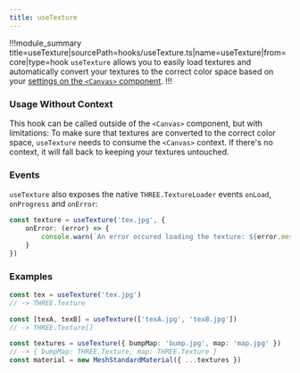 ```yaml
---
title: useTexture
---
```


!!!module_summary title=useTexture|sourcePath=hooks/useTexture.ts|name=useTexture|from=core|type=hook
`useTexture` allows you to easily load textures and automatically convert your textures to the correct color space based on your [settings on the `<Canvas>` component](/components/01-canvas).
!!!

### Usage Without Context

This hook can be called outside of the `<Canvas>` component, but with limitations: To make sure that textures are converted to the correct color space, `useTexture` needs to consume the `<Canvas>` context. If there's no context, it will fall back to keeping your textures untouched.

### Events

`useTexture` also exposes the native `THREE.TextureLoader` events `onLoad`, `onProgress` and `onError`:

```ts
const texture = useTexture('tex.jpg', {
	onError: (error) => {
		console.warn(`An error occured loading the texture: ${error.message}`)
	}
})
```

### Examples <!-- omit in toc -->

```ts
const tex = useTexture('tex.jpg')
// -> THREE.Texture

const [texA, texB] = useTexture(['texA.jpg', 'texB.jpg'])
// -> THREE.Texture[]

const textures = useTexture({ bumpMap: 'bump.jpg', map: 'map.jpg' })
// -> { bumpMap: THREE.Texture, map: THREE.Texture }
const material = new MeshStandardMaterial({ ...textures })
```
